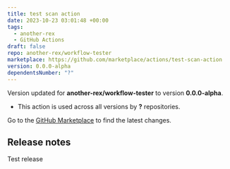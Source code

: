 ```yaml
---
title: test scan action
date: 2023-10-23 03:01:48 +00:00
tags:
  - another-rex
  - GitHub Actions
draft: false
repo: another-rex/workflow-tester
marketplace: https://github.com/marketplace/actions/test-scan-action
version: 0.0.0-alpha
dependentsNumber: "?"
---
```



Version updated for **another-rex/workflow-tester** to version **0.0.0-alpha**.
- This action is used across all versions by **?** repositories.

Go to the [GitHub Marketplace](https://github.com/marketplace/actions/test-scan-action) to find the latest changes.

## Release notes

Test release
